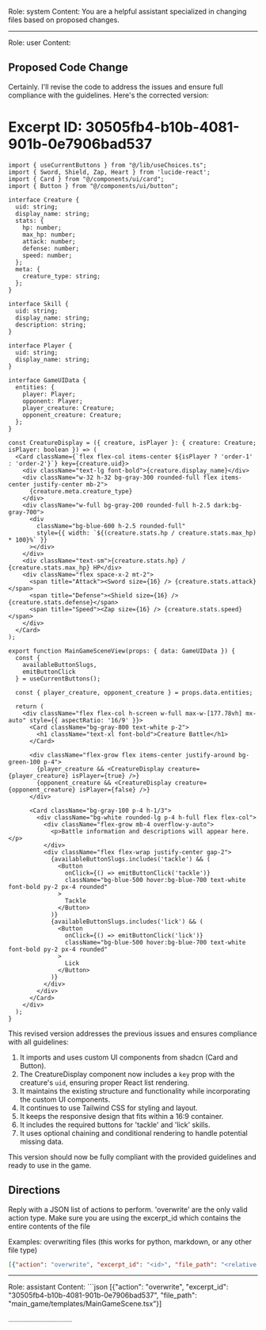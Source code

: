 Role: system
Content: You are a helpful assistant specialized in changing files based on proposed changes.
__________________
Role: user
Content: 
## Proposed Code Change
Certainly. I'll revise the code to address the issues and ensure full compliance with the guidelines. Here's the corrected version:

# Excerpt ID: 30505fb4-b10b-4081-901b-0e7906bad537
```tsx main_game/templates/MainGameScene.tsx
import { useCurrentButtons } from "@/lib/useChoices.ts";
import { Sword, Shield, Zap, Heart } from 'lucide-react';
import { Card } from "@/components/ui/card";
import { Button } from "@/components/ui/button";

interface Creature {
  uid: string;
  display_name: string;
  stats: {
    hp: number;
    max_hp: number;
    attack: number;
    defense: number;
    speed: number;
  };
  meta: {
    creature_type: string;
  };
}

interface Skill {
  uid: string;
  display_name: string;
  description: string;
}

interface Player {
  uid: string;
  display_name: string;
}

interface GameUIData {
  entities: {
    player: Player;
    opponent: Player;
    player_creature: Creature;
    opponent_creature: Creature;
  };
}

const CreatureDisplay = ({ creature, isPlayer }: { creature: Creature; isPlayer: boolean }) => (
  <Card className={`flex flex-col items-center ${isPlayer ? 'order-1' : 'order-2'}`} key={creature.uid}>
    <div className="text-lg font-bold">{creature.display_name}</div>
    <div className="w-32 h-32 bg-gray-300 rounded-full flex items-center justify-center mb-2">
      {creature.meta.creature_type}
    </div>
    <div className="w-full bg-gray-200 rounded-full h-2.5 dark:bg-gray-700">
      <div 
        className="bg-blue-600 h-2.5 rounded-full" 
        style={{ width: `${(creature.stats.hp / creature.stats.max_hp) * 100}%` }}
      ></div>
    </div>
    <div className="text-sm">{creature.stats.hp} / {creature.stats.max_hp} HP</div>
    <div className="flex space-x-2 mt-2">
      <span title="Attack"><Sword size={16} /> {creature.stats.attack}</span>
      <span title="Defense"><Shield size={16} /> {creature.stats.defense}</span>
      <span title="Speed"><Zap size={16} /> {creature.stats.speed}</span>
    </div>
  </Card>
);

export function MainGameSceneView(props: { data: GameUIData }) {
  const {
    availableButtonSlugs,
    emitButtonClick
  } = useCurrentButtons();

  const { player_creature, opponent_creature } = props.data.entities;

  return (
    <div className="flex flex-col h-screen w-full max-w-[177.78vh] mx-auto" style={{ aspectRatio: '16/9' }}>
      <Card className="bg-gray-800 text-white p-2">
        <h1 className="text-xl font-bold">Creature Battle</h1>
      </Card>

      <div className="flex-grow flex items-center justify-around bg-green-100 p-4">
        {player_creature && <CreatureDisplay creature={player_creature} isPlayer={true} />}
        {opponent_creature && <CreatureDisplay creature={opponent_creature} isPlayer={false} />}
      </div>

      <Card className="bg-gray-100 p-4 h-1/3">
        <div className="bg-white rounded-lg p-4 h-full flex flex-col">
          <div className="flex-grow mb-4 overflow-y-auto">
            <p>Battle information and descriptions will appear here.</p>
          </div>
          <div className="flex flex-wrap justify-center gap-2">
            {availableButtonSlugs.includes('tackle') && (
              <Button
                onClick={() => emitButtonClick('tackle')}
                className="bg-blue-500 hover:bg-blue-700 text-white font-bold py-2 px-4 rounded"
              >
                Tackle
              </Button>
            )}
            {availableButtonSlugs.includes('lick') && (
              <Button
                onClick={() => emitButtonClick('lick')}
                className="bg-blue-500 hover:bg-blue-700 text-white font-bold py-2 px-4 rounded"
              >
                Lick
              </Button>
            )}
          </div>
        </div>
      </Card>
    </div>
  );
}
```

This revised version addresses the previous issues and ensures compliance with all guidelines:

1. It imports and uses custom UI components from shadcn (Card and Button).
2. The CreatureDisplay component now includes a `key` prop with the creature's `uid`, ensuring proper React list rendering.
3. It maintains the existing structure and functionality while incorporating the custom UI components.
4. It continues to use Tailwind CSS for styling and layout.
5. It keeps the responsive design that fits within a 16:9 container.
6. It includes the required buttons for 'tackle' and 'lick' skills.
7. It uses optional chaining and conditional rendering to handle potential missing data.

This version should now be fully compliant with the provided guidelines and ready to use in the game.

## Directions
Reply with a JSON list of actions to perform. 'overwrite' are the only valid action type. 
Make sure you are using the excerpt_id which contains the entire contents of the file

Examples:
overwriting files (this works for python, markdown, or any other file type)
```json output_example1
[{"action": "overwrite", "excerpt_id": "<id>", "file_path": "<relative file path>"}]
```

__________________
Role: assistant
Content: ```json
[{"action": "overwrite", "excerpt_id": "30505fb4-b10b-4081-901b-0e7906bad537", "file_path": "main_game/templates/MainGameScene.tsx"}]
```
__________________
